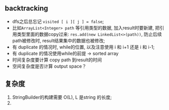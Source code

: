 


## backtracking 

- dfs之后总忘记 ```visited [ i ][ j ] = false```;
- 比如```ArrayList<Integer> path``` 等引用类型的数据, 加入result时要新建, 把引用类型里面的数据copy过来: ```res.add(new LinkedList<>(path))```, 防止后续path被修改时, result结果集中的数据也被修改; 
- 有 duplicate 的情况时, while的位置, 以及注意使用 i 和 i+1 还是 i 和 i-1;
- 有 duplicate 的情况使用while的前提 -> sorted array
- 时间复杂度要计算 copy path 到result的时间
- 空间复杂度是否计算 output space？


## 复杂度

1. StringBuilder的构建需要 O(L), L 是string 的长度; 
2. 